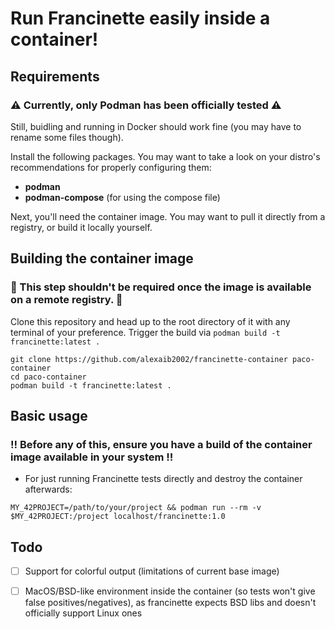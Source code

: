 # Run Francinette easily inside a container!

## Requirements
### ⚠️ Currently, only Podman has been officially tested ⚠️
Still, buidling and running in Docker should work fine (you may have to rename some files though).

Install the following packages. You may want to take a look on your distro's recommendations for properly configuring them:

- **podman**
- **podman-compose** (for using the compose file)

Next, you'll need the container image. You may want to pull it directly from a registry, or build it locally yourself.

## Building the container image

### 🐋 This step shouldn't be required once the image is available on a remote registry. 🐋

Clone this repository and head up to the root directory of it with any terminal of your preference. Trigger the build via `podman build -t francinette:latest .`

```
git clone https://github.com/alexaib2002/francinette-container paco-container
cd paco-container
podman build -t francinette:latest .
```

## Basic usage

### ‼️ Before any of this, ensure you have a build of the container image available in your system ‼️

* For just running Francinette tests directly and destroy the container afterwards:

```
MY_42PROJECT=/path/to/your/project && podman run --rm -v $MY_42PROJECT:/project localhost/francinette:1.0
```

## Todo

- [ ] Support for colorful output (limitations of current base image)
- [ ] MacOS/BSD-like environment inside the container (so tests won't give false positives/negatives), as francinette expects BSD libs and doesn't officially support Linux ones

